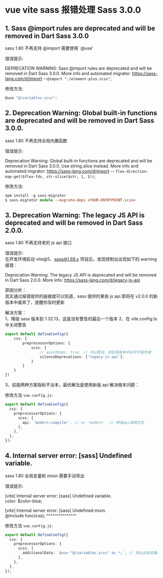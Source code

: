 # vue vite sass 报错处理  Sass 3.0.0
## 1. Sass @import rules are deprecated and will be removed in Dart Sass 3.0.0
sass 1.80 不再支持 @import 需要使用 `@use’

错误提示:
>
 DEPRECATION WARNING: Sass @import rules are deprecated and will be removed in Dart Sass 3.0.0.
 More info and automated migrator: https://sass-lang.com/d/import
--`@import "./element-plus.scss"`;
>

修改方法:
```ts
@use "@/variables.scss";
```
## 2. Deprecation Warning: Global built-in functions are deprecated and will be removed in Dart Sass 3.0.0.
sass 1.80 不再支持全局内置函数

错误提示:
>
 Deprecation Warning: Global built-in functions are deprecated and will be removed in Dart Sass 3.0.0.
 Use string.slice instead.
 More info and automated migrator: https://sass-lang.com/d/import
 -- `flex-direction: map-get($flex-fds, str-slice($str, 1, 1))`;
>
修改方法:
```ts
npm install -g sass-migrator
$ sass-migrator module --migrate-deps <YOUR-ENTRYPOINT.scss>
```
## 3. Deprecation Warning: The legacy JS API is deprecated and will be removed in Dart Sass 2.0.0.
sass 1.80 不再支持老的 js api 接口

错误提示:  
在开发环境启动 vite@5、sass@1.69.x 项目后，发现控制台出现如下的 warning 报错：
>
 Deprecation Warning: The legacy JS API is deprecated and will be removed in Dart Sass 2.0.0.
 More info: https://sass-lang.com/d/legacy-js-api
>
原因分析：  
其实通过报错提供的链接就可以知道，sass 提供的某些 js api 即将在 v2.0.0 的新版本中废弃了，提醒你及时更新

解决方案：  
1、降级 sass 版本到 1.32.13，这是没有警告的最后一个版本
2、在 vite.config.ts 中关闭警告
```ts
export default defineConfig({
	css: {
    	preprocessorOptions: {
      		scss: {
        		// quietDeps: true, // 可以尝试，但在高版本中似乎不起作用
        		silenceDeprecations: ['legacy-js-api'],
      		}
    	}
  	}
})
```
3、前面两种方案指标不治本，最优解法是使用新版 api 解决根本问题：

修改方法 `vue.config.js`:
```ts
export default defineConfig({
  css: {
    preprocessorOptions: {
      scss: {
        api: 'modern-compiler', // or 'modern'  // 修改api调用方式
      },
    },
  },
});
```
## 4. Internal server error: [sass] Undefined variable.
sass 1.80 全局变量和 mixin 需要手动导出

错误提示:
>
 [vite] Internal server error: [sass] Undefined variable.  
   color: $color-blue;

 [vite] Internal server error: [sass] Undefined mixin.  
     @include func(css);
    ^^^^^^^^^^^^^^^
>
修改方法 `vue.config.js`:
```ts
export default defineConfig({
  css: {
    preprocessorOptions: {
      scss: {
        additionalData: `@use "@/variables.scss" as *;`, // 导出全局变量和 mixin
      },
    },
  },
});
```
